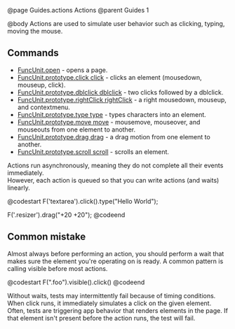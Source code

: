 @page Guides.actions Actions
@parent Guides 1

@body
Actions are used to simulate user behavior such as clicking, typing, moving the mouse.

## Commands

 - [FuncUnit.open](../docs/FuncUnit.open.html) - opens a page.
 - [FuncUnit.prototype.click click](../docs/FuncUnit.prototype.click.html) - clicks an element (mousedown, mouseup, click).
 - [FuncUnit.prototype.dblclick dblclick](../docs/FuncUnit.prototype.dblclick.html) - two clicks followed by a dblclick.
 - [FuncUnit.prototype.rightClick rightClick](../docs/FuncUnit.prototype.rightClick.html) - a right mousedown, mouseup, and contextmenu.
 - [FuncUnit.prototype.type type](../docs/FuncUnit.prototype.type.html) - types characters into an element.
 - [FuncUnit.prototype.move move](../docs/FuncUnit.prototype.move.html) - mousemove, mouseover, and mouseouts from one element to another.
 - [FuncUnit.prototype.drag drag](../docs/FuncUnit.prototype.drag.html) - a drag motion from one element to another.
 - [FuncUnit.prototype.scroll scroll](../docs/FuncUnit.prototype.scroll.html) - scrolls an element.

Actions run asynchronously, meaning they do not complete all their events immediately.  
However, each action is queued so that you can write actions (and waits) linearly.

@codestart
F('textarea').click().type("Hello World");
  
F('.resizer').drag("+20 +20");
@codeend

## Common mistake

Almost always before performing an action, you should perform a wait that makes sure the 
element you're operating on is ready.  A common pattern is calling visible before most actions.

@codestart
F(".foo").visible().click()
@codeend

Without waits, tests may intermittently fail because of timing conditions. When click runs, it immediately 
simulates a click on the given element.  Often, tests are triggering app behavior that renders elements 
in the page. If that element isn't present before the action runs, the test will fail.